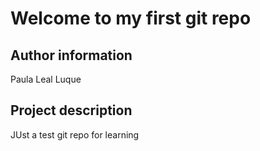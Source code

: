 # Welcome to my first git repo 

## Author information
Paula Leal Luque

## Project description
JUst a test git repo for learning 
